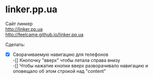 # linker.pp.ua

Сайт линкер  
http://linker.pp.ua  
http://feelcame.github.io/linker.pp.ua


Сделать:  
-[x] Сворачиваемую навигацию для телефонов  
-[] Кнопочку "вверх" чтобы летала справа внизу  
-[] Чтобы нажатие кнопки вверх разворачивало навигацию и оповещало об этом строкой над "content"  
